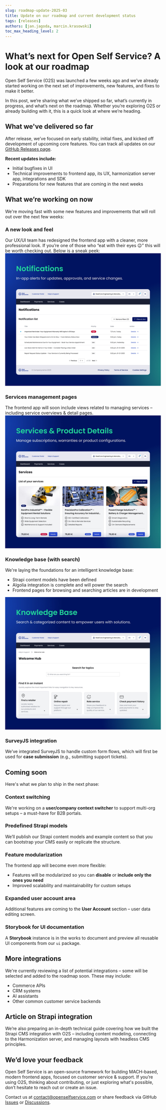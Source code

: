 ```yaml
---
slug: roadmap-update-2025-03
title: Update on our roadmap and current development status
tags: [releases]
authors: [jan.jagoda, marcin.krasowski]
toc_max_heading_level: 2
---
```


# What’s next for Open Self Service? A look at our roadmap

Open Self Service (O2S) was launched a few weeks ago and we’ve already started working on the next set of improvements, new features, and fixes to make it better.

In this post, we’re sharing what we’ve shipped so far, what’s currently in progress, and what’s next on the roadmap. Whether you’re exploring O2S or already building with it, this is a quick look at where we’re heading.

<!--truncate-->

## What we've delivered so far

After release, we’ve focused on early stability, initial fixes, and kicked off development of upcoming core features. You can track all updates on our [GitHub Releases page](https://github.com/o2sdev/openselfservice/releases).

**Recent updates include:**
- Initial bugfixes in UI
- Technical improvements to frontend app, its UX, harmonization server app, integrations and SDK
- Preparations for new features that are coming in the next weeks

## What we’re working on now

We're moving fast with some new features and improvements that will roll out over the next few weeks:

### A new look and feel

Our UX/UI team has redesigned the frontend app with a cleaner, more professional look. If you’re one of those who “eat with their eyes 😉” this will be worth checking out. Below is a sneak peek:
![new-design-preview](./assets/o2s-features-8-min.jpg)

### Services management pages

The frontend app will soon include views related to managing services – including service overviews & detail pages.
![services-preview](./assets/o2s-features-6-min.jpg)

### Knowledge base (with search)

We're laying the foundations for an intelligent knowledge base:

- Strapi content models have been defined
- Algolia integration is complete and will power the search
- Frontend pages for browsing and searching articles are in development

![kb-preview](./assets/o2s-features-7-min.jpg)

### SurveyJS integration

We’ve integrated SurveyJS to handle custom form flows, which will first be used for **case submission** (e.g., submitting support tickets).

## Coming soon

Here's what we plan to ship in the next phase:

### Context switching

We're working on a **user/company context switcher** to support multi-org setups – a must-have for B2B portals.

### Predefined Strapi models

We’ll publish our Strapi content models and example content so that you can bootstrap your CMS easily or replicate the structure.

### Feature modularization

The frontend app will become even more flexible:

- Features will be modularized so you can **disable** or **include only the ones you need**
- Improved scalability and maintainability for custom setups

### Expanded user account area

Additional features are coming to the **User Account** section – user data editing screen.

### Storybook for UI documentation

A **Storybook** instance is in the works to document and preview all reusable UI components from our `ui` package.

## More integrations

We're currently reviewing a list of potential integrations – some will be selected and added to the roadmap soon. These may include:

- Commerce APIs
- CRM systems
- AI assistants
- Other common customer service backends

## Article on Strapi integration

We’re also preparing an in-depth technical guide covering how we built the Strapi CMS integration with O2S – including content modeling, connecting to the Harmonization server, and managing layouts with headless CMS principles.

## We’d love your feedback

Open Self Service is an open-source framework for building MACH-based, modern frontend apps, focused on customer service & support. If you’re using O2S, thinking about contributing, or just exploring what's possible, don’t hesitate to reach out or create an issue.

Contact us at [contact@openselfservice.com](mailto:contact@openselfservice.com)
or share feedback via GitHub [Issues](https://github.com/o2sdev/openselfservice/issues) or [Discussions](https://github.com/o2sdev/openselfservice/discussions).
